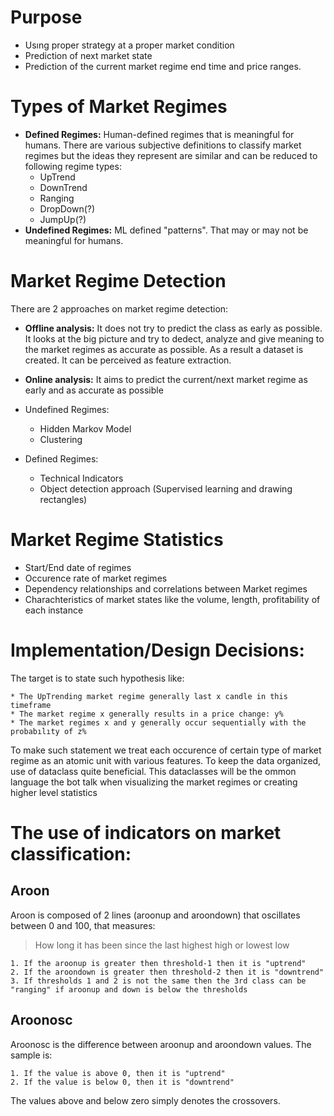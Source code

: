 
# Purpose
* Usıng proper strategy at a proper market condition
* Prediction of next market state
* Prediction of the current market regime end time and price ranges.

# Types of Market Regimes
* **Defined Regimes:** Human-defined regimes that is meaningful for humans. There are various subjective definitions to classify market regimes but the ideas they represent are similar and can be reduced to following regime types:
    * UpTrend
    * DownTrend
    * Ranging
    * DropDown(?)
    * JumpUp(?)
* **Undefined Regimes:** ML defined "patterns". That may or may not be meaningful for humans.

# Market Regime Detection
There are 2 approaches on market regime detection:
* **Offline analysis:**  It does not try to predict the class as early as possible. It looks at the big picture and try to dedect, analyze and give meaning to the market regimes as accurate as possible. As a result a dataset is created. It can be perceived as feature extraction.

* **Online analysis:** It aims to predict the current/next market regime as early and as accurate as possible
* Undefined Regimes:
    * Hidden Markov Model
    * Clustering
* Defined Regimes:
    * Technical Indicators
    * Object detection approach (Supervised learning and drawing rectangles)

# Market Regime Statistics
* Start/End date of regimes
* Occurence rate of market regimes
* Dependency relationships and correlations  between Market regimes
* Charachteristics of market states like the volume, length, profitability of each instance

# Implementation/Design Decisions:
The target is to state such hypothesis like:
    
    * The UpTrending market regime generally last x candle in this timeframe
    * The market regime x generally results in a price change: y%
    * The market regimes x and y generally occur sequentially with the probabılıty of z%

To make such statement we treat each occurence of certain type of market regime as an atomic unit with various features. To keep the data organized, use of dataclass quite beneficial. This dataclasses will be the ommon language the bot talk when visualizing the market regimes or creating higher level statistics

# The use of indicators on market classification:

## Aroon
Aroon is composed of 2 lines (aroonup and aroondown) that oscillates between 0 and 100, that measures:
> How long it has been since the last highest high or lowest low

    1. If the aroonup is greater then threshold-1 then it is "uptrend"
    2. If the aroondown is greater then threshold-2 then it is "downtrend"
    3. If thresholds 1 and 2 is not the same then the 3rd class can be "ranging" if aroonup and down is below the thresholds

## Aroonosc
Aroonosc is the difference between aroonup and aroondown values. The sample is:

    1. If the value is above 0, then it is "uptrend"
    2. If the value is below 0, then it is "downtrend"

The values above and below zero simply denotes the crossovers.